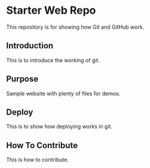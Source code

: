 # Starter Web Repo

This repository is for showing how Git and GitHub work.
## Introduction
This is to introduce the working of git.

## Purpose

Sample website with plenty of files for demos.

## Deploy

This is to show how deploying works in git.


## How To Contribute
This is how to contribute.